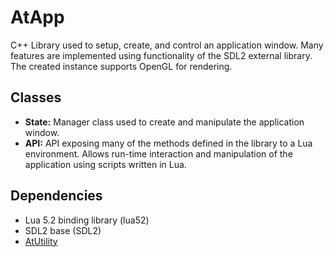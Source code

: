 # AtApp

C++ Library used to setup, create, and control an application window. Many features are implemented using functionality of the SDL2 external library. The created instance supports OpenGL for rendering.

## Classes
- **State:** Manager class used to create and manipulate the application window.
- **API:** API exposing many of the methods defined in the library to a Lua environment. Allows run-time interaction and manipulation of the application using scripts written in Lua.

## Dependencies
- Lua 5.2 binding library (lua52)
- SDL2 base (SDL2)
- [AtUtility](https://github.com/atrapalis/AtUtility "AtUtility GitHub repository")
